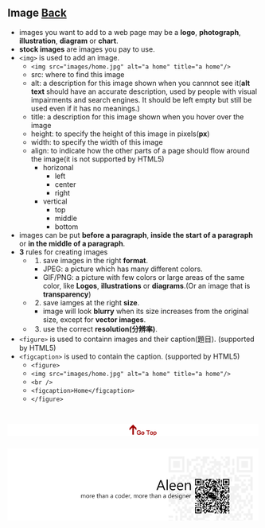 ## Image [Back](./../HTML.md)

- images you want to add to a web page may be a **logo**, **photograph**, **illustration**, **diagram** or **chart**.
- **stock images** are images you pay to use.
- ```<img>``` is used to add an image.
	- ```<img src="images/home.jpg" alt="a home" title="a home"/>```
	- src: where to find this image
	- alt: a description for this image shown when you cannnot see it(**alt text** should have an accurate description, used by people with visual impairments and search engines. It should be left empty but still be used even if it has no meanings.)
	- title: a description for this image shown when you hover over the image
	- height: to specify the height of this image in pixels(**px**)
	- width: to specify the width of this image
	- align: to indicate how the other parts of a page should flow around the image(it is not supported by HTML5)
		- horizonal
			- left
			- center
			- right
		- vertical
			- top
			- middle
			- bottom
- images can be put **before a paragraph**, **inside the start of a paragraph** or **in the middle of a paragraph**.
- **3** rules for creating images
	- 1. save images in the right **format**.
		- JPEG: a picture which has many different colors.
		- GIF/PNG: a picture with few colors or large areas of the same color, like **Logos**, **illustrations** or **diagrams**.(Or an image that is **transparency**)
	- 2. save iamges at the right **size**.
		- image will look **blurry** when its size increases from the original size, except for **vector images**.
	- 3. use the correct **resolution(分辨率)**.
- ```<figure>``` is used to containn images and their caption(題目). (supported by HTML5)
- ```<figcaption>``` is used to contain the caption. (supported by HTML5)
	- ```<figure>```
	- ```<img src="images/home.jpg" alt="a home" title="a home"/>```
	- ```<br />```
	- ```<figcaption>Home</figcaption>```
	- ```</figure>```

<a href="#" style="left:200px;"><img src="./../../../pic/gotop.png"></a>
=====
<a href="http://aleen42.github.io/" target="_blank" ><img src="./../../../pic/tail.gif"></a>
